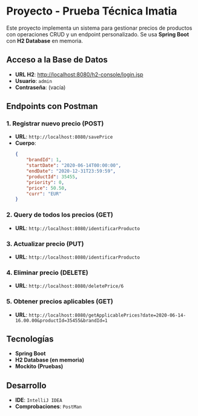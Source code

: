 # Proyecto - Prueba Técnica Imatia

Este proyecto implementa un sistema para gestionar precios de productos con operaciones CRUD y un endpoint personalizado. Se usa **Spring Boot** con **H2 Database** en memoria.

## Acceso a la Base de Datos

- **URL H2**: [http://localhost:8080/h2-console/login.jsp](http://localhost:8080/h2-console/login.jsp?jsessionid=337b906458df041b324c1f5123ed93dd)
- **Usuario**: `admin`
- **Contraseña**: (vacía)

## Endpoints con Postman

### 1. Registrar nuevo precio (POST)
- **URL**: `http://localhost:8080/savePrice`
- **Cuerpo**:
   ```json
   {
       "brandId": 1,
       "startDate": "2020-06-14T00:00:00",
       "endDate": "2020-12-31T23:59:59",
       "productId": 35455,
       "priority": 0,
       "price": 50.50,
       "curr": "EUR"
   }
   
### 2. Query de todos los precios (GET)
- **URL**: `http://localhost:8080/identificarProducto`
  
### 3. Actualizar precio (PUT)
- **URL**: `http://localhost:8080/identificarProducto`

### 4. Eliminar precio (DELETE)
- **URL**: `http://localhost:8080/deletePrice/6`

### 5. Obtener precios aplicables (GET)
- **URL**: `http://localhost:8080/getApplicablePrices?date=2020-06-14-16.00.00&productId=35455&brandId=1`

## Tecnologías
- **Spring Boot**
- **H2 Database (en memoria)**
- **Mockito (Pruebas)**

## Desarrollo
- **IDE**: `IntelliJ IDEA`
- **Comprobaciones**: `PostMan`
